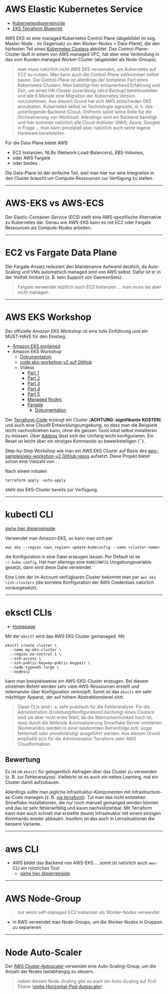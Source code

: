 # AWS Elastic Kubernetes Service

* [Kubernetes@pierreinside](kubernetes.md)
* [EKS Terraform Blueprint](https://aws-ia.github.io/terraform-aws-eks-blueprints/latest/)

AWS EKS ist eine managed Kubernetes Control Plane (abgebildet im sog. Master-Node - im Gegensatz zu den Worker-Nodes = Data-Plane), die den härtesten Teil eines [Kubernetes Clusters](kubernetes.md) abbildet. Das Control-Plane-Cluster läuft in einem von AWS managed VPC, hat aber eine Verbindung in das vom Kunden managed Worker-Cluster (abgebildet als Node-Groups).

> man muss natürlich nicht AWS EKS verwenden, um Kubernetes auf EC2 zu nutzen. Man kann auch die Control-Plane vollkommen selbst bauen. Die Control-Plane ist allerdings der komplexe Part eines Kubernetes-Clusters. Man benötigt hier entsprechend Erfahrung und Zeit, um einen HA-Cluster zuverlässig (etcd Backup) bereitzustellen und alle 6 Monate eine Migration der Kubernetes Version vorzunehmen. Aus diesem Grund hat sich AWS entschieden EKS anzubieten.
Kubernetes selbst ist Technologie-agnostic, d. h. das unterliegende Backend (Cloud, OnPrem) spielt keine Rolle für die Orchestrierung von Workload. Allerdings wird ein Backend benötigt und hier kommen natürlich alle Cloud-Anbieter (AWS; Azure, Google) in Frage ... man kann prinzipiell aber natürlich auch seine eigene Hardware bereitstellen.

Für die Data-Plane bietet AWS

* EC2 Instanzen, NLBs (Network-Load-Balancers), EBS-Volumes,
* oder AWS Fargate
* oder beides

Die Data-Plane ist der einfache Teil, weil man hier nur eine Integration in den Cluster braucht um Compute-Ressourcen zur Verfügung zu stellen.

---

# AWS-EKS vs AWS-ECS

Der Elastic-Container-Service (ECS) stellt eine AWS-spezifische Alternative zu Kubernetes dar. Genau wie AWS-EKS kann es mit EC2 oder Fargate Ressourcen als Compute-Nodes arbeiten.

---

# EC2 vs Fargate Data Plane

Der Fargate Ansatz reduziert den Maintenance Aufwand deutlich, da Auto-Scaling und VMs automatisch managed sind von AWS selbst. Dafür ist er in der Vielfalt limitiert (z. B. kein Support von DaemonSets).

> Fargate verwendet letztlich auch EC2 Instanzen ... man muss sie aber nicht managen.

---

# AWS EKS Workshop

Der offizielle *Amazon EKS Workshop* ist eine tolle Einführung und ein MUST-HAVE für den Einstieg.

* [Amazon EKS explained](https://www.eksworkshop.com/docs/introduction)
* Amazon EKS Workshop
  * [Dokumentation](https://www.eksworkshop.com/docs/introduction)
  * [code eks-workshop-v2 auf GitHub](https://github.com/aws-samples/eks-workshop-v2)
  * Videos
    * [Part 1](https://www.youtube.com/watch?v=_TFk5jQr2lk)
    * [Part 2](https://www.youtube.com/live/EAZnXII9NTY)
    * [Part 3](https://youtu.be/ajPe7HVypxg)
    * [Part 4](https://youtu.be/dONzzCc0oHo)
    * [Part 5](https://youtu.be/l-FKi7eCb7k)
    * [Managed Nodes](https://youtu.be/_TFk5jQr2lk?t=1171)
    * [Fargate](https://youtu.be/_TFk5jQr2lk?t=2993)
      * [Dokumentation](https://www.eksworkshop.com/docs/fundamentals/fargate/)

Der [Terraform-Code](https://github.com/aws-samples/eks-workshop-v2) erzeugt ein Cluster (**ACHTUNG: signifikante KOSTEN**) und auch eine Cloud9 Entwicklungsumgebung, so dass man die Beispiele leicht nachvollziehen kann, ohne die ganzen Tools lokal selbst installieren zu müssen. Über [Addons](https://github.com/aws-samples/eks-workshop-v2/blob/main/terraform/modules/cluster/addons.tf#L25) lässt sich der Umfang leicht konfigurieren. Ein Reset ist leicht über ein einziges Kommando zu bewerkstelligen (``).

Step-by-Step Workshop wie man ein AWS EKS Cluster auf Basis des [aws-samples/eks-workshop-v2 GitHub repos](https://github.com/aws-samples/eks-workshop-v2) aufsetzt. Diese Projekt bietet schon eine Vielzahl von .

Nach einem initialen

```
terraform apply -auto-apply
```

steht das EKS-Cluster bereits zur Verfügung.

---

# kubectl CLI

[siehe hier @pierreinside](kubernetes.md)

Verwendet man Amazon-EKS, so kann man sich per

```
aws eks --region <aws_region> update-kubeconfig --name <cluster-name>
```

die Konfiguration in eine Datei erzeugen lassen. Per Default ist es `~/.kube.config`. Hat man allerings eine `KUBECONFIG` Umgebungsvariable gesetzt, dann wird diese Datei verwendet.

Eine Liste der im Account verfügbaren Cluster bekommt man per `aws eks list-clusters` (die korrekte Konfiguration der AWS Credentials natürlich vorausgesetzt).

---

# eksctl CLIs

* [Homepage](https://eksctl.io/)

Mit der `eksctl` wird das AWS EKS Cluster gemanaged. Mit

```
eksctl create cluster \
  --name my-eks-cluster \
  --region eu-central-1 \
  --ssh-access \
  --ssh-public-key=my-public-keypair \
  --node-type=m5.large \
  --nodes=2
```

kann man besipielsweise ein AWS-EKS-Cluster erzeugen. Bei diesem einzelnen Befehl werden sehr viele AWS-Ressourcen erstellt und miteinander über Konfiguration verknüpft. Somit ist das `ekscli` ein sehr mächtiger Apparat, der auf hohem Abstraktionslevel sitzt. 

> Diese CLIs sind i. a. sehr praktisch für die Fehleranalyse. Für die Administration (Erstellung/Konfiguration/Löschung) eines Clusters sind sie aber nicht erste Wahl, da die Wahrscheinlichkeit hoch ist, dass durch die fehlende Automatisierung Snowflake Server entstehen (Kommandos werden in einer bestimmten Reihenfolge evtl. sogar fehlerhaft oder unvollständig) ausgeführt werden. Aus diesem Grund empfiehlt sich für die Administration Terraform oder AWS Cloudformation.

## Bewertung

Es ist ok `eksctl` für gelegentlich Abfragen über das Cluster zu verwenden (z. B. zur Fehleranalyse). Vielleicht ist es auch ein nettes Learning, mal ein Cluster damit aufzubauen.

Allerdings sollte man jegliche Infrastruktur-Komponenten mit Infrastructure-as-Code managen (z. B. [via terraform](terraform.md)). Tut man das nicht entstehen Snowflake-Installationen, die nur noch manuell gemanged werden können und das ist sehr fehleranfällig und kaum nachvollziehbar. Mit Terraform kann man auch schnell mal erstellte (teure) Infrastruktur mit einem einzigen Kommando wieder abbauen. Insofern ist das auch in Lernsituationen die bessere Variante.

---

# aws CLI

* AWS bildet das Backend von AWS-EKS ... somit ist natürlich auch `aws`-CLI ein nützliches Tool
  * [siehe hier @pierreinside](aws.md)

---

# AWS Node-Group

> nur wenn self-managed EC2 Instanzen als Worker-Nodes verwendet

* in AWS verwendet man Node-Groups, um die Worker-Nodes in Gruppen zu separieren

---

# Node Auto-Scaler

Der [AWS Cluster-Autoscaler](https://github.com/kubernetes/autoscaler/blob/master/cluster-autoscaler/cloudprovider/aws/README.md) verwendet eine Auto-Scaling-Group, um die Anzahl der Nodes lastabhängig zu steuern.

> neben diesem Node-Scaling gibt es auch ein Auto-Scaling auf Pod-Ebene ([siehe Horizontal-Pod-Autoscaler](kubernetes-autoscaler.md))

